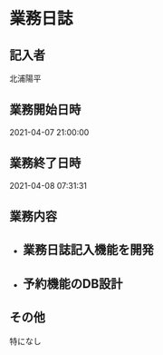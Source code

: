 # 業務日誌

## 記入者

北浦陽平

## 業務開始日時

2021-04-07 21:00:00

## 業務終了日時

2021-04-08 07:31:31

## 業務内容

- 業務日誌記入機能を開発
	- 
- 予約機能のDB設計
	- 

## その他

特になし